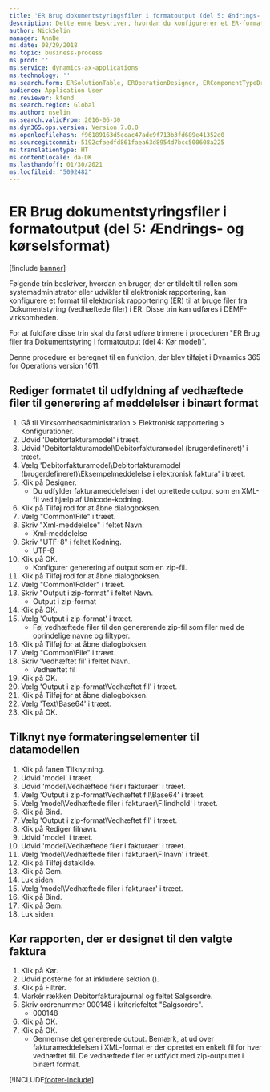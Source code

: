 ```yaml
---
title: 'ER Brug dokumentstyringsfiler i formatoutput (del 5: Ændrings- og kørselsformat)'
description: Dette emne beskriver, hvordan du konfigurerer et ER-format (elektronisk rapportering) til at bruge dokumentstyringsfiler (vedhæftede filer) i ER-output. (Del 5)
author: NickSelin
manager: AnnBe
ms.date: 08/29/2018
ms.topic: business-process
ms.prod: ''
ms.service: dynamics-ax-applications
ms.technology: ''
ms.search.form: ERSolutionTable, EROperationDesigner, ERComponentTypeDropDialog, ERExpressionDesignerFormula, SysQueryForm
audience: Application User
ms.reviewer: kfend
ms.search.region: Global
ms.author: nselin
ms.search.validFrom: 2016-06-30
ms.dyn365.ops.version: Version 7.0.0
ms.openlocfilehash: f96189163d5ecac47ade9f713b3fd689e41352d0
ms.sourcegitcommit: 5192cfaedfd861faea63d8954d7bcc500608a225
ms.translationtype: HT
ms.contentlocale: da-DK
ms.lasthandoff: 01/30/2021
ms.locfileid: "5092482"
---
```

# <a name="er-use-document-management-files-in-format-outputs-part-5---modify-and-run-format"></a>ER Brug dokumentstyringsfiler i formatoutput (del 5: Ændrings- og kørselsformat)

[!include [banner](../../includes/banner.md)]

Følgende trin beskriver, hvordan en bruger, der er tildelt til rollen som systemadministrator eller udvikler til elektronisk rapportering, kan konfigurere et format til elektronisk rapportering (ER) til at bruge filer fra Dokumentstyring (vedhæftede filer) i ER. Disse trin kan udføres i DEMF-virksomheden.

For at fuldføre disse trin skal du først udføre trinnene i proceduren "ER Brug filer fra Dokumentstyring i formatoutput (del 4: Kør model)".

Denne procedure er beregnet til en funktion, der blev tilføjet i Dynamics 365 for Operations version 1611.


## <a name="modify-the-format-to-populate-attachments-into-generating-messages-in-binary-format"></a>Rediger formatet til udfyldning af vedhæftede filer til generering af meddelelser i binært format
1. Gå til Virksomhedsadministration > Elektronisk rapportering > Konfigurationer.
2. Udvid 'Debitorfakturamodel' i træet.
3. Udvid 'Debitorfakturamodel\Debitorfakturamodel (brugerdefineret)' i træet.
4. Vælg 'Debitorfakturamodel\Debitorfakturamodel (brugerdefineret)\Eksempelmeddelelse i elektronisk faktura' i træet.
5. Klik på Designer.
    * Du udfylder fakturameddelelsen i det oprettede output som en XML-fil ved hjælp af Unicode-kodning.  
6. Klik på Tilføj rod for at åbne dialogboksen.
7. Vælg "Common\File" i træet.
8. Skriv "Xml-meddelelse" i feltet Navn.
    * Xml-meddelelse  
9. Skriv "UTF-8" i feltet Kodning.
    * UTF-8  
10. Klik på OK.
    * Konfigurer generering af output som en zip-fil.  
11. Klik på Tilføj rod for at åbne dialogboksen.
12. Vælg "Common\Folder" i træet.
13. Skriv "Output i zip-format" i feltet Navn.
    * Output i zip-format  
14. Klik på OK.
15. Vælg 'Output i zip-format' i træet.
    * Føj vedhæftede filer til den genererende zip-fil som filer med de oprindelige navne og filtyper.  
16. Klik på Tilføj for at åbne dialogboksen.
17. Vælg "Common\File" i træet.
18. Skriv 'Vedhæftet fil' i feltet Navn.
    * Vedhæftet fil  
19. Klik på OK.
20. Vælg 'Output i zip-format\Vedhæftet fil' i træet.
21. Klik på Tilføj for at åbne dialogboksen.
22. Vælg 'Text\Base64' i træet.
23. Klik på OK.

## <a name="map-new-format-elements-to-data-model"></a>Tilknyt nye formateringselementer til datamodellen
1. Klik på fanen Tilknytning.
2. Udvid 'model' i træet.
3. Udvid 'model\Vedhæftede filer i fakturaer' i træet.
4. Vælg 'Output i zip-format\Vedhæftet fil\Base64' i træet.
5. Vælg 'model\Vedhæftede filer i fakturaer\Filindhold' i træet.
6. Klik på Bind.
7. Vælg 'Output i zip-format\Vedhæftet fil' i træet.
8. Klik på Rediger filnavn.
9. Udvid 'model' i træet.
10. Udvid 'model\Vedhæftede filer i fakturaer' i træet.
11. Vælg 'model\Vedhæftede filer i fakturaer\Filnavn' i træet.
12. Klik på Tilføj datakilde.
13. Klik på Gem.
14. Luk siden.
15. Vælg 'model\Vedhæftede filer i fakturaer' i træet.
16. Klik på Bind.
17. Klik på Gem.
18. Luk siden.

## <a name="run-the-designed-report-for-the-selected-invoice"></a>Kør rapporten, der er designet til den valgte faktura
1. Klik på Kør.
2. Udvid posterne for at inkludere sektion ().
3. Klik på Filtrér.
4. Markér rækken Debitorfakturajournal og feltet Salgsordre.
5. Skriv ordrenummer 000148 i kriteriefeltet "Salgsordre".
    * 000148  
6. Klik på OK.
7. Klik på OK.
    * Gennemse det genererede output. Bemærk, at ud over fakturameddelelsen i XML-format er der oprettet en enkelt fil for hver vedhæftet fil. De vedhæftede filer er udfyldt med zip-outputtet i binært format.  



[!INCLUDE[footer-include](../../../../includes/footer-banner.md)]